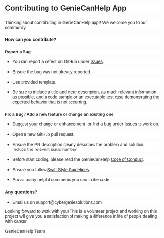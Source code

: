 <p style="margin-bottom: 12.0pt; background: white; border: none; padding: 0cm;"><strong><span style="font-size: 18.0pt; font-family: Helvetica; color: #24292e;">Contributing to GenieCanHelp App</span></strong></p>
<p style="background: white; margin: 18.0pt 0cm 12.0pt 0cm;"><span style="font-family: Helvetica; color: #24292e;">Thinking about contributing in GenieCanHelp app!! We welcome you to our community. </span></p>
<p style="background: white; margin: 18.0pt 0cm 12.0pt 0cm;"><strong><span style="font-family: Helvetica; color: #24292e;">How can you contribute?</span></strong></p>
<p style="background: white; margin: 18.0pt 0cm 12.0pt 0cm;"><strong><span style="font-size: 10.0pt; font-family: Helvetica; color: #24292e;">Report a Bug</span></strong></p>
<ul style="margin-top: 0cm;">
<li style="color: #24292e; margin-top: 12.0pt; margin-bottom: 12.0pt; tab-stops: list 36.0pt; background: white;"><span style="font-family: Helvetica;">You can report a defect on GitHub under </span><span style="color: windowtext;"><a href="https://github.com/CyberGenieSolutions/GenieCancerHelpIOSApp/issues"><span style="font-family: Helvetica;">Issues</span></a></span><span style="font-family: Helvetica;">.</span></li>
<li style="color: #24292e; margin-top: 12.0pt; margin-bottom: 12.0pt; tab-stops: list 36.0pt; background: white;"><span style="font-family: Helvetica;">Ensure the bug was not already reported.</span></li>
<li style="color: #24292e; margin-top: 12.0pt; margin-bottom: 12.0pt; tab-stops: list 36.0pt; background: white;"><span style="font-family: Helvetica;">Use provided template.</span></li>
<li style="color: #24292e; margin-top: 12.0pt; margin-bottom: 12.0pt; tab-stops: list 36.0pt; background: white;"><span style="font-family: Helvetica;">Be sure to include a&nbsp;title and clear description, as much relevant information as possible, and a&nbsp;code sample&nbsp;or an&nbsp;executable test case demonstrating the expected behavior that is not occurring.</span></li>
</ul>
<p style="background: white; margin: 18.0pt 0cm 12.0pt 0cm;"><strong><span style="font-size: 10.0pt; font-family: Helvetica; color: #24292e;">Fix a Bug / Add a new feature or change an existing one</span></strong></p>
<ul style="margin-top: 0cm;">
<li style="color: #24292e; margin-top: 12.0pt; margin-bottom: 12.0pt; tab-stops: list 36.0pt; background: white;"><span style="font-family: Helvetica;">Suggest your change or enhancement &nbsp;or find a bug under </span><span style="color: windowtext;"><a href="https://github.com/CyberGenieSolutions/GenieCancerHelpIOSApp/issues"><span style="font-family: Helvetica;">Issues</span></a></span><span style="font-family: Helvetica;"> to work on. </span></li>
<li style="color: #24292e; margin-top: 12.0pt; margin-bottom: 12.0pt; tab-stops: list 36.0pt; background: white;"><span style="font-family: Helvetica;">Open a new GitHub pull request.</span></li>
<li style="color: #24292e; margin-top: 12.0pt; margin-bottom: 12.0pt; tab-stops: list 36.0pt; background: white;"><span style="font-family: Helvetica;">Ensure the PR description clearly describes the problem and solution. Include the relevant issue number.</span></li>
<li style="color: #24292e; margin-top: 12.0pt; margin-bottom: 12.0pt; tab-stops: list 36.0pt; background: white;"><span style="font-family: Helvetica;">Before start coding, please read the&nbsp;GenieCanHelp </span><span style="color: windowtext;"><a href="https://github.com/CyberGenieSolutions/GenieCancerHelpIOSApp/blob/master/CODE_OF_CONDUCT.md"><span style="font-family: Helvetica;">Code of Conduct</span></a></span><span style="font-family: Helvetica;">.</span></li>
<li style="color: #24292e; margin-top: 12.0pt; margin-bottom: 12.0pt; tab-stops: list 36.0pt; background: white;"><span style="font-family: Helvetica;">Ensure you follow </span><span style="color: windowtext;"><a href="https://google.github.io/swift/"><span style="font-family: Helvetica;">Swift Style Guidelines</span></a></span><span style="font-family: Helvetica;">.</span></li>
<li style="color: #24292e; margin-top: 12.0pt; margin-bottom: 12.0pt; tab-stops: list 36.0pt; background: white;"><span style="font-family: Helvetica;">Put as many helpful comments you can in the code.</span></li>
</ul>
<p style="background: white; margin: 18.0pt 0cm 12.0pt 0cm;"><strong><span style="font-family: Helvetica; color: #24292e;">Any questions?</span></strong></p>
<ul>
<li style="color: #24292e; tab-stops: list 36.0pt; background: white;"><span style="font-family: Helvetica;">Email us on support@cybergeniesolutions.com</span></li>
</ul>
<p style="margin-bottom: 12.0pt; background: white;"><span style="font-family: Helvetica; color: #24292e;">Looking forward to work with you! This is a volunteer project and working on this project will give you a satisfaction of making a difference in life of people dealing with cancer.</span></p>
<p style="background: white;"><span style="font-family: Helvetica; color: #24292e;">GenieCanHelp Team</span></p>
